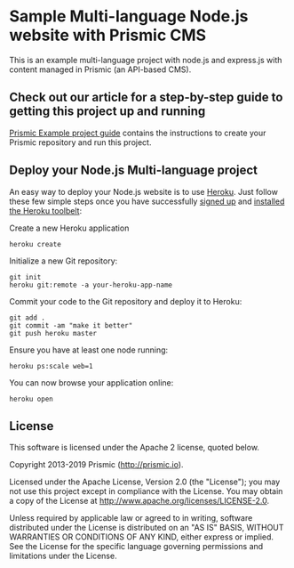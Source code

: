 # Sample Multi-language Node.js website with Prismic CMS
 
This is an example multi-language project with node.js and express.js with content managed in Prismic (an API-based CMS).
 
## Check out our article for a step-by-step guide to getting this project up and running
 
[Prismic Example project guide](https://app.intercom.com/a/apps/bnnh3u9v/articles/articles/3369091/show) contains the instructions to create your Prismic repository and run this project.
 
## Deploy your Node.js Multi-language project
 
An easy way to deploy your Node.js website is to use [Heroku](http://www.heroku.com). Just follow these few simple steps once you have successfully [signed up](https://id.heroku.com/signup/www-header) and [installed the Heroku toolbelt](https://toolbelt.heroku.com/):
 
Create a new Heroku application
 
```
heroku create
```
 
Initialize a new Git repository:
 
```
git init
heroku git:remote -a your-heroku-app-name
```
 
Commit your code to the Git repository and deploy it to Heroku:
 
```
git add .
git commit -am "make it better"
git push heroku master
```
Ensure you have at least one node running:
 
```
heroku ps:scale web=1
```
 
You can now browse your application online:
 
```
heroku open
```
 
## License
 
This software is licensed under the Apache 2 license, quoted below.
 
Copyright 2013-2019 Prismic (http://prismic.io).
 
Licensed under the Apache License, Version 2.0 (the "License"); you may not use this project except in compliance with the License. You may obtain a copy of the License at http://www.apache.org/licenses/LICENSE-2.0.
 
Unless required by applicable law or agreed to in writing, software distributed under the License is distributed on an "AS IS" BASIS, WITHOUT WARRANTIES OR CONDITIONS OF ANY KIND, either express or implied. See the License for the specific language governing permissions and limitations under the License.
